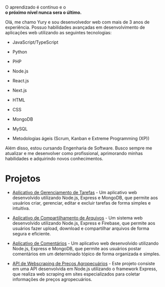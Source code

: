 <p>O aprendizado é contínuo e o </br> <strong>o próximo nível nunca sera o último.</strong>

Olá, me chamo Yury e sou desenvolvedor web com mais de 3 anos de experiência. Possuo habilidades avançadas em desenvolvimento de aplicações web utilizando as seguintes tecnologias:

- JavaScript/TypeScript
- Python
- PHP
- Node.js
- React.js
- Next.js
- HTML
- CSS
- MongoDB
- MySQL

- Metodologias ágeis (Scrum, Kanban e Extreme Programming (XP))

Além disso, estou cursando Engenharia de Software. Busco sempre me atualizar e me desenvolver como profissional, aprimorando minhas habilidades e adquirindo novos conhecimentos.

# Projetos

- [Aplicativo de Gerenciamento de Tarefas](https://github.com/yury-tomaz/task-manager-app) - Um aplicativo web desenvolvido utilizando Node.js, Express e MongoDB, que permite aos usuários criar, gerenciar, editar e excluir tarefas de forma simples e intuitiva.

- [Aplicativo de Compartilhamento de Arquivos](https://github.com/yury-tomaz/file-sharing-app) - Um sistema web desenvolvido utilizando Node.js, Express e Firebase, que permite aos usuários fazer upload, download e compartilhar arquivos de forma segura e eficiente.

- [Aplicativo de Comentários](https://github.com/yury-tomaz/comment-post-app) - Um aplicativo web desenvolvido utilizando Node.js, Express e MongoDB, que permite aos usuários postar comentários em um determinado tópico de forma organizada e simples.

- [API de Webscraping de Preços Agropecuários](https://github.com/yury-tomaz/web-scraping-cepea) - Este projeto consiste em uma API desenvolvida em Node.js utilizando o framework Express, que realiza web scraping em sites especializados para coletar informações de preços agropecuários.
